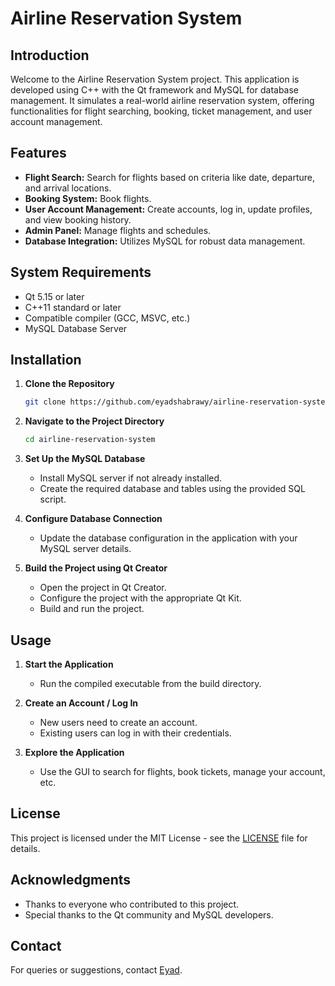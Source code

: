 # Airline Reservation System

## Introduction

Welcome to the Airline Reservation System project. This application is developed using C++ with the Qt framework and MySQL for database management. It simulates a real-world airline reservation system, offering functionalities for flight searching, booking, ticket management, and user account management.

## Features

- **Flight Search:** Search for flights based on criteria like date, departure, and arrival locations.
- **Booking System:** Book flights.
- **User Account Management:** Create accounts, log in, update profiles, and view booking history.
- **Admin Panel:** Manage flights and schedules.
- **Database Integration:** Utilizes MySQL for robust data management.

## System Requirements

- Qt 5.15 or later
- C++11 standard or later
- Compatible compiler (GCC, MSVC, etc.)
- MySQL Database Server

## Installation

1. **Clone the Repository**
   ```bash
   git clone https://github.com/eyadshabrawy/airline-reservation-system.git
   ```

2. **Navigate to the Project Directory**
   ```bash
   cd airline-reservation-system
   ```

3. **Set Up the MySQL Database**
   - Install MySQL server if not already installed.
   - Create the required database and tables using the provided SQL script.

4. **Configure Database Connection**
   - Update the database configuration in the application with your MySQL server details.

5. **Build the Project using Qt Creator**
   - Open the project in Qt Creator.
   - Configure the project with the appropriate Qt Kit.
   - Build and run the project.

## Usage

1. **Start the Application**
   - Run the compiled executable from the build directory.

2. **Create an Account / Log In**
   - New users need to create an account.
   - Existing users can log in with their credentials.

3. **Explore the Application**
   - Use the GUI to search for flights, book tickets, manage your account, etc.


## License

This project is licensed under the MIT License - see the [LICENSE](LICENSE) file for details.

## Acknowledgments

- Thanks to everyone who contributed to this project.
- Special thanks to the Qt community and MySQL developers.

## Contact

For queries or suggestions, contact [Eyad](eyad_elshabrawy@outlook.com).
